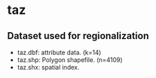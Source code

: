 taz
===

Dataset used for regionalization
--------------------------------

* taz.dbf: attribute data. (k=14)
* taz.shp: Polygon shapefile. (n=4109)
* taz.shx: spatial index.

